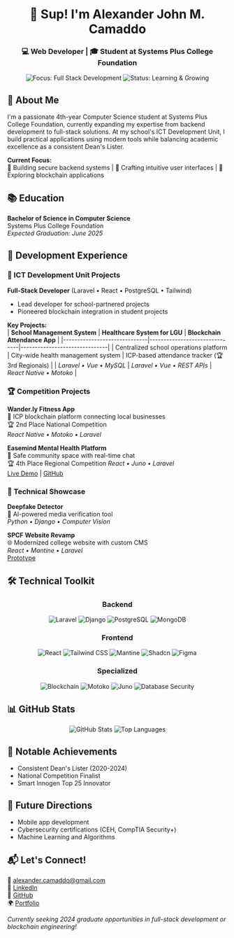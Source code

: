 <h1 align="center">👋 Sup! I'm Alexander John M. Camaddo</h1>
<h3 align="center">💻 Web Developer | 🎓 Student at Systems Plus College Foundation</h3>
<p align="center">
  <img src="https://img.shields.io/badge/Focus-Full%20Stack%20Development-purple" alt="Focus: Full Stack Development">
  <img src="https://img.shields.io/badge/Status-Learning%20%26%20Growing-blue" alt="Status: Learning & Growing">
</p>

## 🌟 About Me  
I'm a passionate 4th-year Computer Science student at Systems Plus College Foundation, currently expanding my expertise from backend development to full-stack solutions. At my school's ICT Development Unit, I build practical applications using modern tools while balancing academic excellence as a consistent Dean's Lister.

**Current Focus:**  
🔧 Building secure backend systems | 🎨 Crafting intuitive user interfaces | 🔗 Exploring blockchain applications

## 📚 Education  
**Bachelor of Science in Computer Science**  
Systems Plus College Foundation  
*Expected Graduation: June 2025*

## 💼 Development Experience

### 🏫 ICT Development Unit Projects
**Full-Stack Developer** (Laravel • React • PostgreSQL • Tailwind)  
- Lead developer for school-partnered projects
- Pioneered blockchain integration in student projects

**Key Projects:**  
| **School Management System** | **Healthcare System for LGU** | **Blockchain Attendance App** |
|------------------------------|-------------------------------|-------------------------------|
| Centralized school operations platform | City-wide health management system | ICP-based attendance tracker (🏆 3rd Regionals) |
| *Laravel • Vue • MySQL* | *Laravel • Vue • REST APIs* | *React Native • Motoko* |

### 🏆 Competition Projects
**Wander.ly Fitness App**  
📍 ICP blockchain platform connecting local businesses  
🏆 2nd Place National Competition  
*React Native • Motoko • Laravel*

**Easemind Mental Health Platform**  
💬 Safe community space with real-time chat  
🏆 4th Place Regional Competition 
*React • Juno • Laravel*  
[Live Demo](https://llvrf-giaaa-aaaal-amqwa-cai.icp0.io) | [GitHub](https://github.com/spcf-easemind/easemind)

### 🔨 Technical Showcase
**Deepfake Detector**  
🤖 AI-powered media verification tool  
*Python • Django • Computer Vision*

**SPCF Website Revamp**  
🌐 Modernized college website with custom CMS  
*React • Mantine • Laravel*  
[Prototype](https://spcf-test.pages.dev)

## 🛠️ Technical Toolkit

<p align="center">
  <h3 align="center">Backend</h3>
  <p align="center">
    <img src="https://img.shields.io/badge/Laravel-FF2D20?style=for-the-badge&logo=laravel&logoColor=white" alt="Laravel">
    <img src="https://img.shields.io/badge/Django-092E20?style=for-the-badge&logo=django&logoColor=white" alt="Django">
    <img src="https://img.shields.io/badge/PostgreSQL-316192?style=for-the-badge&logo=postgresql&logoColor=white" alt="PostgreSQL">
    <img src="https://img.shields.io/badge/MongoDB-47A248?style=for-the-badge&logo=mongodb&logoColor=white" alt="MongoDB">
  </p>
</p>

<p align="center">
  <h3 align="center">Frontend</h3>
  <p align="center">
    <img src="https://img.shields.io/badge/React-20232A?style=for-the-badge&logo=react&logoColor=61DAFB" alt="React">
    <img src="https://img.shields.io/badge/Tailwind_CSS-38B2AC?style=for-the-badge&logo=tailwind-css&logoColor=white" alt="Tailwind CSS">
    <img src="https://img.shields.io/badge/Mantine-1C7ED6?style=for-the-badge&logo=mantine&logoColor=white" alt="Mantine">
    <img src="https://img.shields.io/badge/Shadcn-000000?style=for-the-badge&logo=shadcn&logoColor=white" alt="Shadcn">
    <img src="https://img.shields.io/badge/Figma-F24E1E?style=for-the-badge&logo=figma&logoColor=white" alt="Figma">
  </p>
</p>

<p align="center">
  <h3 align="center">Specialized</h3>
  <p align="center">
    <img src="https://img.shields.io/badge/Blockchain-121D33?style=for-the-badge&logo=blockchain-dot-com&logoColor=white" alt="Blockchain">
    <img src="https://img.shields.io/badge/Motoko-00AEEF?style=for-the-badge&logo=motoko&logoColor=white" alt="Motoko">
    <img src="https://img.shields.io/badge/Juno-000000?style=for-the-badge&logo=juno&logoColor=white" alt="Juno">
    <img src="https://img.shields.io/badge/Database%20Security-4EA94B?style=for-the-badge&logo=database&logoColor=white" alt="Database Security">
  </p>
</p>

## 📊 GitHub Stats

<p align="center">
  <img src="https://github-readme-stats.vercel.app/api?username=sypth&show_icons=true&locale=en" alt="GitHub Stats">
  <img src="https://github-readme-stats.vercel.app/api/top-langs?username=sypth&show_icons=true&locale=en&layout=compact" alt="Top Languages">
</p>

## 🏅 Notable Achievements
- Consistent Dean's Lister (2020-2024)  
- National Competition Finalist  
- Smart Innogen Top 25 Innovator  

## 🌱 Future Directions
- Mobile app development
- Cybersecurity certifications (CEH, CompTIA Security+)  
- Machine Learning and Algorithms

## 📬 Let's Connect!
💌 [alexander.camaddo@gmail.com](mailto:alexander.camaddo@gmail.com)  
💼 [LinkedIn](https://linkedin.com/in/alexander-john-camaddo)  
🐙 [GitHub](https://github.com/Sypth)  
🌍 [Portfolio](https://alex-camaddo.pages.dev)  

*Currently seeking 2024 graduate opportunities in full-stack development or blockchain engineering!*
